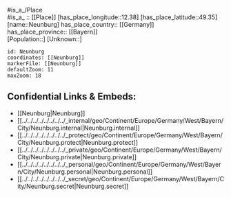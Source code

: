 ﻿---
location: [49.35,12.38] 
mapzoom: [7,12] 
mapmarker: city 
type: City
tags:
- geo/City


SpocWebEntityId: 32843
isDeleted: false
confidential: public

---
#is_a_/Place  
#is_a_ :: [[Place]] 
[has_place_longitude::12.38] 
[has_place_latitude::49.35] 
[name::Neunburg] 
has_place_country:: [[Germany]]  
has_place_province:: [[Bayern]]  
[Population::] 
[Unknown::] 


```leaflet
id: Neunburg
coordinates: [[Neunburg]] 
markerFile: [[Neunburg]] 
defaultZoom: 11 
maxZoom: 18
```


## Confidential Links & Embeds: 
- [[Neunburg|Neunburg]]  
- [[../../../../../../../../_internal/geo/Continent/Europe/Germany/West/Bayern/City/Neunburg.internal|Neunburg.internal]] 
- [[../../../../../../../../_protect/geo/Continent/Europe/Germany/West/Bayern/City/Neunburg.protect|Neunburg.protect]] 
- [[../../../../../../../../_private/geo/Continent/Europe/Germany/West/Bayern/City/Neunburg.private|Neunburg.private]] 
- [[../../../../../../../../_personal/geo/Continent/Europe/Germany/West/Bayern/City/Neunburg.personal|Neunburg.personal]] 
- [[../../../../../../../../_secret/geo/Continent/Europe/Germany/West/Bayern/City/Neunburg.secret|Neunburg.secret]] 
